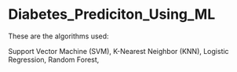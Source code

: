 # Diabetes_Prediciton_Using_ML
These are the algorithms used:

Support Vector Machine (SVM),
K-Nearest Neighbor (KNN),
Logistic Regression,
Random Forest,
